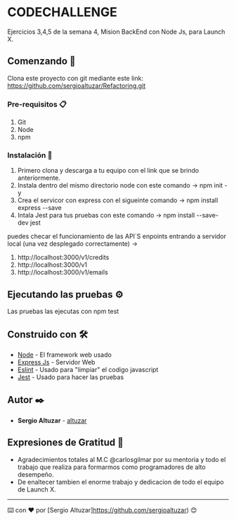 # CODECHALLENGE

Ejercicios 3,4,5 de la semana 4, Mision BackEnd con Node Js, para Launch X.

## Comenzando 🚀
Clona este proyecto con git mediante este link: https://github.com/sergioaltuzar/Refactoring.git


### Pre-requisitos 📋

1. Git
2. Node
3. npm 

### Instalación 🔧

1. Primero clona y descarga a tu equipo con el link que se brindo anteriormente.
2. Instala dentro del mismo directorio node con este comando -> npm init -y
3. Crea el servicor con express con el sigueinte comando -> npm install express --save 
4.  Intala Jest para tus pruebas con este comando -> npm install --save-dev jest

puedes checar el funcionamiento de las API´S enpoints entrando a servidor local (una vez desplegado correctamente) -> 
1. http://localhost:3000/v1/credits
2. http://localhost:3000/v1
3. http://localhost:3000/v1/emails


## Ejecutando las pruebas ⚙️

Las pruebas las ejecutas con npm test

## Construido con 🛠️

* [Node](https://nodejs.org/en/) - El framework web usado
* [Express Js](https://expressjs.com/) - Servidor Web
* [Eslint](https://eslint.org/docs/developer-guide/nodejs-api) - Usado para "limpiar" el codigo javascript
* [Jest](https://jestjs.io/) - Usado para hacer las pruebas


## Autor ✒️

* **Sergio Altuzar** - [altuzar](https://github.com/sergioaltuzar)


## Expresiones de Gratitud 🎁

* Agradecimientos totales al M.C @carlosgilmar por su mentoria y todo el trabajo que realiza para formarmos como programadores de alto desempeño.
* De enaltecer tambien el enorme trabajo y dedicacion de todo el equipo de Launch X.



---
⌨️ con ❤️ por [Sergio Altuzar]https://github.com/sergioaltuzar) 😊

